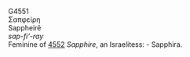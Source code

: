 <body>
  <p>G4551<br>  Σαπφείρη  <br> Sappheirē  <br><i>sap-fi‘-ray </i><br>Feminine of <a href="g4552.htm">4552</a>  <i>Sapphire</i>, an Israelitess: - Sapphira.<br></p>
 </body>